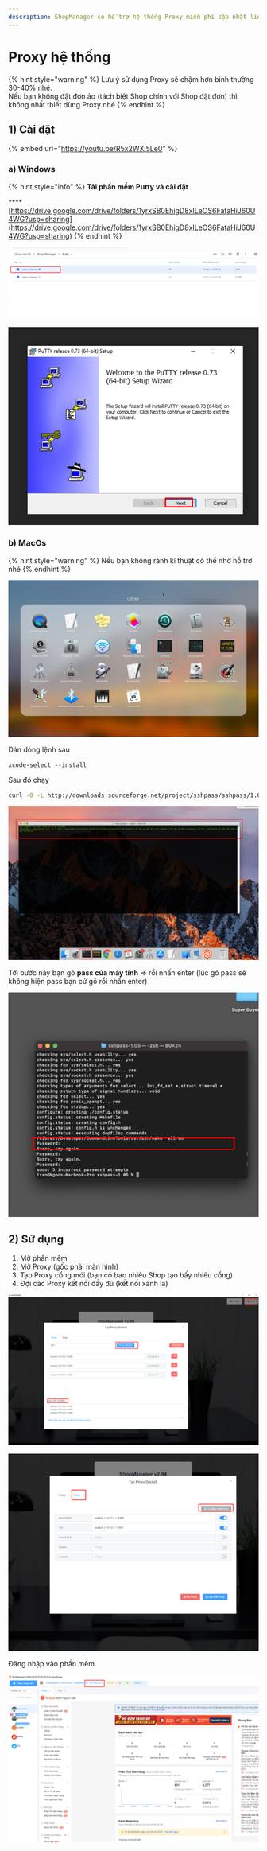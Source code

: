```yaml
---
description: ShopManager có hỗ trợ hệ thống Proxy miễn phí cập nhật liên tục
---
```


# Proxy hệ thống

{% hint style="warning" %}
Lưu ý sử dụng Proxy sẽ chậm hơn bình thường 30-40% nhé.\
Nếu bạn không đặt đơn ảo (tách biệt Shop chính với Shop đặt đơn) thì không nhất thiết dùng Proxy nhé
{% endhint %}

## 1) Cài đặt

{% embed url="https://youtu.be/R5x2WXi5Le0" %}

### a) Windows

{% hint style="info" %}
**Tải phần mềm Putty và cài đặt**

\*\*\*\*[https://drive.google.com/drive/folders/1yrxSB0EhigD8xILeOS6FataHiJ60U4WG?usp=sharing](https://drive.google.com/drive/folders/1yrxSB0EhigD8xILeOS6FataHiJ60U4WG?usp=sharing)
{% endhint %}

![Chọn 64 bit](<../../../.gitbook/assets/image (129).png>)

![Bấm Next > Next vài đặt bình thường](<../../../.gitbook/assets/image (130).png>)

### b) MacOs

{% hint style="warning" %}
Nếu bạn không rành kĩ thuật có thể nhờ hỗ trợ nhé
{% endhint %}

![Mở Teriminal](<../../../.gitbook/assets/image (131).png>)

Dán dòng lệnh sau

```
xcode-select --install
```

Sau đó chạy

```bash
curl -O -L http://downloads.sourceforge.net/project/sshpass/sshpass/1.09/sshpass-1.09.tar.gz && tar xvzf sshpass-1.09.tar.gz && cd sshpass-1.09 && ./configure && make && sudo make install
```

![Dán dòng lênh trên](<../../../.gitbook/assets/image (133).png>)

Tới bước này bạn gõ **pass của máy tính** => rồi nhấn enter (lúc gõ pass sẽ không hiện pass bạn cứ gõ rồi nhấn enter)

![Gõ pass và nhấn Enter](<../../../.gitbook/assets/image (239).png>)

## 2) Sử dụng

1. Mở phần mềm
2. Mở Proxy (gốc phải màn hình)
3. Tạo Proxy cổng mới (bạn có bao nhiêu Shop tạo bấy nhiêu cổng)
4. Đợi các Proxy kết nối đầy đủ (kết nối xanh lá)

![Tạo Proxy](<../../../.gitbook/assets/image (134).png>)

![Bấm tự chọn Proxy](<../../../.gitbook/assets/image (135).png>)

Đăng nhập vào phần mềm

![Địa chỉ IP của Proxy](<../../../.gitbook/assets/image (136).png>)
